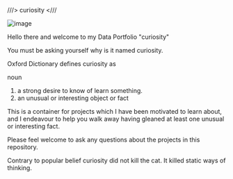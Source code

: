 ///>  curiosity  <///

![image](https://github.com/katml/curiosity/assets/164201624/abd96406-e844-4748-904c-4966213b668c)

Hello there and welcome to my Data Portfolio "curiosity"

You must be asking yourself why is it named curiosity.

Oxford Dictionary defines curiosity as

noun
1. a strong desire to know of learn something.
2. an unusual or interesting object or fact


This is a container for projects which I have been motivated to learn about, and I endeavour to help you walk away having gleaned at least one unusual or interesting fact.

Please feel welcome to ask any questions about the projects in this repository.

Contrary to popular belief curiosity did not kill the cat. It killed static ways of thinking.
